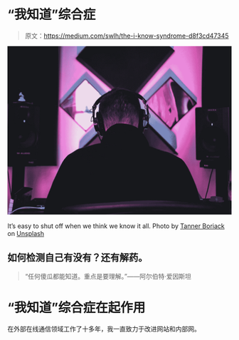 # “我知道”综合症

> 原文：<https://medium.com/swlh/the-i-know-syndrome-d8f3cd47345>

![](img/82c2c7d4b9fdda07db9f52dc05ff01bf.png)

It’s easy to shut off when we think we know it all. Photo by [Tanner Boriack](https://unsplash.com/photos/hxnBkzz9iL4?utm_source=unsplash&utm_medium=referral&utm_content=creditCopyText) on [Unsplash](https://unsplash.com/?utm_source=unsplash&utm_medium=referral&utm_content=creditCopyText)

## 如何检测自己有没有？还有解药。

> “任何傻瓜都能知道。重点是要理解。”——阿尔伯特·爱因斯坦

# “我知道”综合症在起作用

在外部在线通信领域工作了十多年，我一直致力于改进网站和内部网。